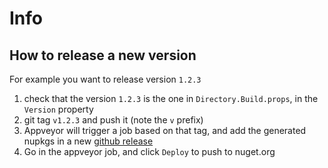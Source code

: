 # Info

## How to release a new version

For example you want to release version `1.2.3`

1. check that the version `1.2.3` is the one in `Directory.Build.props`, in the `Version` property
2. git tag `v1.2.3` and push it (note the `v` prefix)
3. Appveyor will trigger a job based on that tag, and add the generated nupkgs in a new [github release](https://github.com/enricosada/dotnet-proj-info/releases)
4. Go in the appveyor job, and click `Deploy` to push to nuget.org
